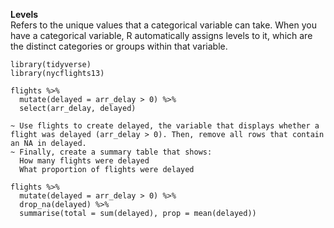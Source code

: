 ****Levels**** <br>
Refers to the unique values that a categorical variable can take. 
When you have a categorical variable, R automatically assigns levels to it, which are the distinct categories or groups within that variable.

```
library(tidyverse)
library(nycflights13)

flights %>%
  mutate(delayed = arr_delay > 0) %>%
  select(arr_delay, delayed)

~ Use flights to create delayed, the variable that displays whether a flight was delayed (arr_delay > 0). Then, remove all rows that contain an NA in delayed. 
~ Finally, create a summary table that shows: 
  How many flights were delayed 
  What proportion of flights were delayed

flights %>%
  mutate(delayed = arr_delay > 0) %>%
  drop_na(delayed) %>%
  summarise(total = sum(delayed), prop = mean(delayed))
```
